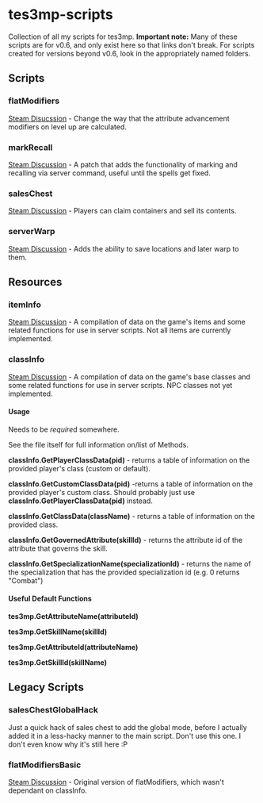 # tes3mp-scripts
Collection of all my scripts for tes3mp. **Important note:** Many of these scripts are for v0.6, and only exist here so that links don't break. For scripts created for versions beyond v0.6, look in the appropriately named folders.
## Scripts
### flatModifiers
[Steam Disucssion](http://steamcommunity.com/groups/mwmulti/discussions/0/3182216552768549150/) - Change the way that the attribute advancement modifiers on level up are calculated.

### markRecall
[Steam Discussion](https://steamcommunity.com/groups/mwmulti/discussions/0/1488861734096173445/) - A patch that adds the functionality of marking and recalling via server command, useful until the spells get fixed.

### salesChest
[Steam Discussion](https://steamcommunity.com/groups/mwmulti/discussions/0/1483232961046461458/) - Players can claim containers and sell its contents.

### serverWarp
[Steam Discussion](https://steamcommunity.com/groups/mwmulti/discussions/0/1488861734099531437/) - Adds the ability to save locations and later warp to them.

## Resources
### itemInfo
[Steam Discussion](https://steamcommunity.com/groups/mwmulti/discussions/0/1483232961046419094/) - A compilation of data on the game's items and some related functions for use in server scripts. Not all items are currently implemented.

### classInfo
[Steam Discussion](https://steamcommunity.com/groups/mwmulti/discussions/0/1483233503861870523/) - A compilation of data on the game's base classes and some related functions for use in server scripts. NPC classes not yet implemented.
#### Usage
Needs to be *require*d somewhere.

See the file itself for full information on/list of Methods.

**classInfo.GetPlayerClassData(pid)** - returns a table of information on the provided player's class (custom or default).

**classInfo.GetCustomClassData(pid)** -returns a table of information on the provided player's custom class. Should probably just use **classInfo.GetPlayerClassData(pid)** instead.

**classInfo.GetClassData(className)** - returns a table of information on the provided class.

**classInfo.GetGovernedAttribute(skillId)** - returns the attribute id of the attribute that governs the skill.

**classInfo.GetSpecializationName(specializationId)** - returns the name of the specialization that has the provided specialization id (e.g. 0 returns "Combat")

#### Useful Default Functions
**tes3mp.GetAttributeName(attributeId)**

**tes3mp.GetSkillName(skillId)**

**tes3mp.GetAttributeId(attributeName)**

**tes3mp.GetSkillId(skillName)**

## Legacy Scripts
### salesChestGlobalHack
Just a quick hack of sales chest to add the global mode, before I actually added it in a less-hacky manner to the main script. Don't use this one. I don't even know why it's still here :P

### flatModifiersBasic
[Steam Discussion](https://steamcommunity.com/groups/mwmulti/discussions/0/1483233503861929448/) - Original version of flatModifiers, which wasn't dependant on classInfo.
